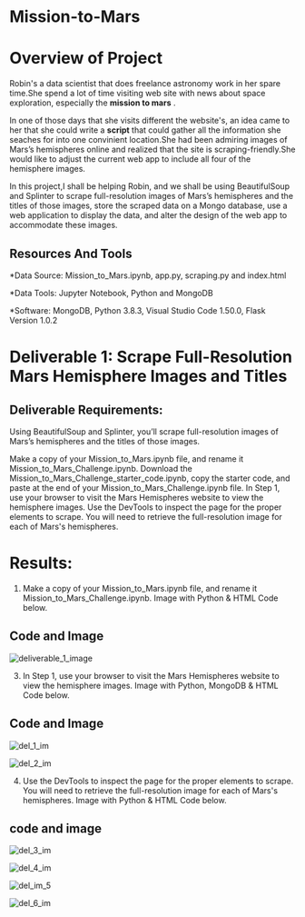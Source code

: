 # Mission-to-Mars

# Overview of Project

Robin's a data scientist that does freelance astronomy work in her spare time.She spend a lot of time visiting web site with news about space exploration, especially the **mission to mars** .

In one of those days that she visits different the website's, an idea came to her that she could write a **script** that could gather all the information she seaches for into one convinient location.She had been admiring images of Mars’s hemispheres online and realized that the site is scraping-friendly.She would like to adjust the current web app to include all four of the hemisphere images.

In this project,I shall be helping Robin, and we shall be using BeautifulSoup and Splinter to scrape full-resolution images of Mars’s hemispheres and the titles of those images, store the scraped data on a Mongo database, use a web application to display the data, and alter the design of the web app to accommodate these images.

## Resources And Tools

\*Data Source: Mission_to_Mars.ipynb, app.py, scraping.py and index.html

\*Data Tools: Jupyter Notebook, Python and MongoDB

\*Software: MongoDB, Python 3.8.3, Visual Studio Code 1.50.0, Flask Version 1.0.2

# Deliverable 1: Scrape Full-Resolution Mars Hemisphere Images and Titles

## Deliverable Requirements:

Using BeautifulSoup and Splinter, you’ll scrape full-resolution images of Mars’s hemispheres and the titles of those images.

Make a copy of your Mission_to_Mars.ipynb file, and rename it Mission_to_Mars_Challenge.ipynb.
Download the Mission_to_Mars_Challenge_starter_code.ipynb, copy the starter code, and paste at the end of your Mission_to_Mars_Challenge.ipynb file.
​In Step 1, use your browser to visit the Mars Hemispheres website to view the hemisphere images.
Use the DevTools to inspect the page for the proper elements to scrape. You will need to retrieve the full-resolution image for each of Mars's hemispheres.

# Results:

1. Make a copy of your Mission_to_Mars.ipynb file, and rename it Mission_to_Mars_Challenge.ipynb.
   Image with Python & HTML Code below.

## Code and Image

![deliverable_1_image](https://github.com/femiimam001/Mission-to-Mars/blob/main/Resources%20%26%20image/deliverable_1_image.PNG)

3. In Step 1, use your browser to visit the Mars Hemispheres website to view the hemisphere images.
   Image with Python, MongoDB & HTML Code below.

## Code and Image

![del_1_im](https://github.com/femiimam001/Mission-to-Mars/blob/main/Resources%20%26%20image/del_1_im.PNG)

![del_2_im](https://github.com/femiimam001/Mission-to-Mars/blob/main/Resources%20%26%20image/del_2_im.PNG)

4. Use the DevTools to inspect the page for the proper elements to scrape. You will need to retrieve the full-resolution image for each of Mars's hemispheres.
   Image with Python & HTML Code below.

## code and image

![del_3_im](https://github.com/femiimam001/Mission-to-Mars/blob/main/Resources%20%26%20image/del_3_im.PNG)

![del_4_im](https://github.com/femiimam001/Mission-to-Mars/blob/main/Resources%20%26%20image/del_4_im.PNG)

![del_im_5](https://github.com/femiimam001/Mission-to-Mars/blob/main/Resources%20%26%20image/del_im_5.PNG)

![del_6_im](https://github.com/femiimam001/Mission-to-Mars/blob/main/Resources%20%26%20image/del_6_im.PNG)
